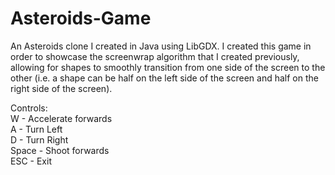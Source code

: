 # Asteroids-Game
An Asteroids clone I created in Java using LibGDX. I created this game in order to showcase the screenwrap algorithm that I created previously, allowing for shapes to smoothly transition from one side of the screen to the other (i.e. a shape can be half on the left side of the screen and half on the right side of the screen).  
  
Controls:  
W - Accelerate forwards  
A - Turn Left  
D - Turn Right  
Space - Shoot forwards  
ESC - Exit  
